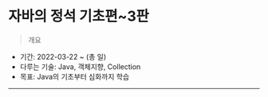 # 자바의 정석 기초편~3판
> 개요 <br>

- 기간: 2022-03-22 ~ (총 일)
- 다루는 기술: Java, 객체지향, Collection
- 목표: Java의 기초부터 심화까지 학습 

---


